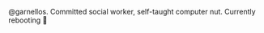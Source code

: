 @garnellos. Committed social worker, self-taught computer nut. Currently rebooting :space_invader:

<!---
garnellos/garnellos is a ✨ special ✨ repository because its `README.md` (this file) appears on your GitHub profile.
You can click the Preview link to take a look at your changes.
--->
